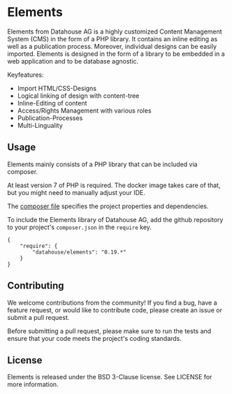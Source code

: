 # Elements

Elements from Datahouse AG is a highly customized Content Management System (CMS) in the form of a PHP library. It contains an inline editing as well as a publication process. Moreover, individual designs can be easily imported. Elements is designed in the form of a library to be embedded in a web application and to be database agnostic.

Keyfeatures:
* Import HTML/CSS-Designs
* Logical linking of design with content-tree
* Inline-Editing of content
* Access/Rights Management with various roles
* Publication-Processes
* Multi-Linguality

## Usage
Elements mainly consists of a PHP library that can be included via composer. 

At least version 7 of PHP is required. The docker image takes care of that, but you might need to manually adjust your IDE.

The [composer file](https://github.com/datahouse/elements/blob/main/composer.json) specifies the project properties and dependencies.

To include the Elements library of Datahouse AG, add the github repository to your project's `composer.json` in the `require` key.

```
{
    "require": {
        "datahouse/elements": "0.19.*"
    }
}
```

## Contributing
We welcome contributions from the community! If you find a bug, have a feature request, or would like to contribute code, please create an issue or submit a pull request.

Before submitting a pull request, please make sure to run the tests and ensure that your code meets the project's coding standards.

## License
Elements is released under the BSD 3-Clause license. See LICENSE for more information.


